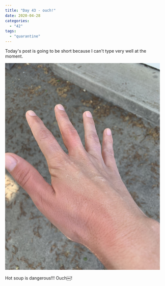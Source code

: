 ```yaml
---
title: "Day 43 - ouch!"
date: 2020-04-28
categories: 
  - "42"
tags: 
  - "quarantine"
---
```


Today's post is going to be short because I can't type very well at the moment.

![](images/60972646555__a34cde3d-6a77-4891-8482-4a67cff966f8-scaled.jpg)

Hot soup is dangerous!!! Ouch￼!

